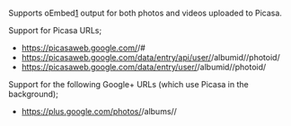 Supports oEmbed[1] output for both photos and videos uploaded to Picasa.
 
 [1]: http://oembed.com

Support for Picasa URLs;
 * https://picasaweb.google.com/<userid>/<albumname>#<photoid>
 * https://picasaweb.google.com/data/entry/api/user/<userid>/albumid/<albumid>/photoid/<photoid>
 * https://picasaweb.google.com/data/entry/user/<userid>/albumid/<albumid>/photoid/<photoid>

Support for the following Google+ URLs (which use Picasa in the background);
 * https://plus.google.com/photos/<userid>/albums/<albumid>/<userid>

